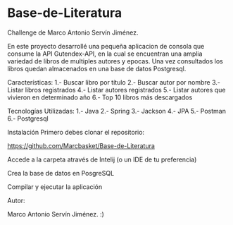 # Base-de-Literatura
Challenge de Marco Antonio Servín Jiménez.

En este proyecto desarrollé una pequeña aplicacion de consola que consume la API Gutendex-API, en la cual se encuentran una amplia variedad de libros de multiples autores y epocas. Una vez consultados los libros quedan almacenados en una base de datos Postgresql.

Características:
  1.- Buscar libro por título
  2.- Buscar autor por nombre
  3.- Listar libros registrados
  4.- Listar autores registrados
  5.- Listar autores que vivieron en determinado año
  6.- Top 10 libros más descargados
  
Tecnologías Utilizadas:
  1.- Java
  2.- Spring
  3.- Jackson
  4.- JPA
  5.- Postman
  6.- Postgresql
  
Instalación
Primero debes clonar el repositorio:

https://github.com/Marcbasket/Base-de-Literatura

Accede a la carpeta através de Intelij (o un IDE de tu preferencia)

Crea la base de datos en PosgreSQL

Compilar y ejecutar la aplicación

Autor:

Marco Antonio Servín Jiménez. :)

